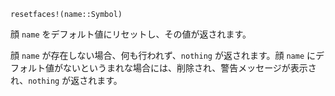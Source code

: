 ```
resetfaces!(name::Symbol)
```

顔 `name` をデフォルト値にリセットし、その値が返されます。

顔 `name` が存在しない場合、何も行われず、`nothing` が返されます。顔 `name` にデフォルト値がないというまれな場合には、削除され、警告メッセージが表示され、`nothing` が返されます。
